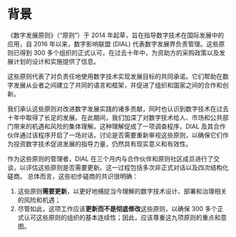 # 背景
 
《数字发展原则》（“原则”）于 2014 年起草，旨在指导数字技术在国际发展中的应用，自 2016 年以来，数字影响联盟 (DIAL) 代表数字发展界负责管理。这些原则已得到 300 多个组织的正式认可，在过去十年中，为资助方的采购政策以及发展计划的设计和实施提供了信息。
 
这些原则代表了对负责任地使用数字技术实现发展目标的共同承诺。它们帮助在数字发展从业者之间建立了共同的语言和框架，并促进了组织和国家之间的合作和创新。
 
我们承认这些原则对改进数字发展实践的诸多贡献，同时也认识到数字技术在过去十年中取得了长足的发展。在此期间，我们加深了对数字技术给人、市场和公共部门带来的机遇和风险的集体理解。这种理解促成了一项调查程序，DIAL 及其合作伙伴通过该程序开启了一场对话，讨论是否需要重新审视这些原则，以确保它们作为投资数字技术促进发展的指导力量，仍然具有现实意义和有效性。
 
作为这些原则的管理者，DIAL 在三个月内与合作伙伴和原则社区成员进行了交谈，以评估这些原则是否需要更新。这一过程包括多次非正式对话以及四次结构化磋商。
总体而言，这些初步磋商的共识很明确：

1.	这些原则**需要更新**，以更好地捕捉当今理解的数字技术设计、部署和治理相关的风险和机遇；
2.	尽管如此，这项工作应该**更新而不是彻底修改**这些原则，以确保 300 多个正式认可这些原则的组织的基本连续性；因此，应该尊重这九项原则的重点和意图。
